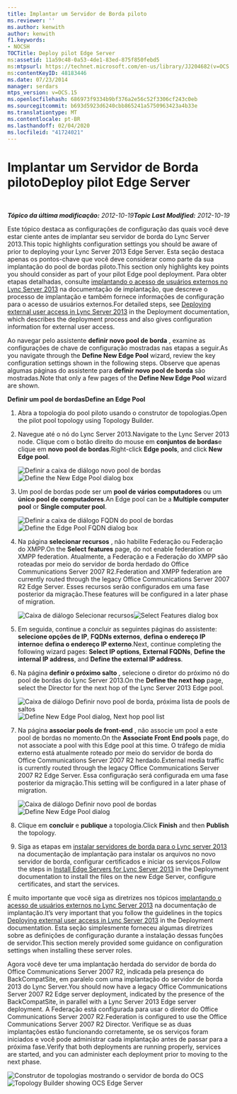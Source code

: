 ```yaml
---
title: Implantar um Servidor de Borda piloto
ms.reviewer: ''
ms.author: kenwith
author: kenwith
f1.keywords:
- NOCSH
TOCTitle: Deploy pilot Edge Server
ms:assetid: 11a59c48-0a53-4de1-83ed-875f850febd5
ms:mtpsurl: https://technet.microsoft.com/en-us/library/JJ204682(v=OCS.15)
ms:contentKeyID: 48183446
ms.date: 07/23/2014
manager: serdars
mtps_version: v=OCS.15
ms.openlocfilehash: 686973f9334b9bf376a2e56c52f3306cf243c0eb
ms.sourcegitcommit: b693d5923d6240cbb865241a5750963423a4b33e
ms.translationtype: MT
ms.contentlocale: pt-BR
ms.lasthandoff: 02/04/2020
ms.locfileid: "41724021"
---
```

<div data-xmlns="http://www.w3.org/1999/xhtml">

<div class="topic" data-xmlns="http://www.w3.org/1999/xhtml" data-msxsl="urn:schemas-microsoft-com:xslt" data-cs="http://msdn.microsoft.com/en-us/">

<div data-asp="http://msdn2.microsoft.com/asp">

# <a name="deploy-pilot-edge-server"></a><span data-ttu-id="37e3d-102">Implantar um Servidor de Borda piloto</span><span class="sxs-lookup"><span data-stu-id="37e3d-102">Deploy pilot Edge Server</span></span>

</div>

<div id="mainSection">

<div id="mainBody">

<span> </span>

<span data-ttu-id="37e3d-103">_**Tópico da última modificação:** 2012-10-19_</span><span class="sxs-lookup"><span data-stu-id="37e3d-103">_**Topic Last Modified:** 2012-10-19_</span></span>

<span data-ttu-id="37e3d-104">Este tópico destaca as configurações de configuração das quais você deve estar ciente antes de implantar seu servidor de borda do Lync Server 2013.</span><span class="sxs-lookup"><span data-stu-id="37e3d-104">This topic highlights configuration settings you should be aware of prior to deploying your Lync Server 2013 Edge Server.</span></span> <span data-ttu-id="37e3d-105">Esta seção destaca apenas os pontos-chave que você deve considerar como parte da sua implantação do pool de bordas piloto.</span><span class="sxs-lookup"><span data-stu-id="37e3d-105">This section only highlights key points you should consider as part of your pilot Edge pool deployment.</span></span> <span data-ttu-id="37e3d-106">Para obter etapas detalhadas, consulte [implantando o acesso de usuários externos no Lync Server 2013](lync-server-2013-deploying-external-user-access.md) na documentação de implantação, que descreve o processo de implantação e também fornece informações de configuração para o acesso de usuários externos.</span><span class="sxs-lookup"><span data-stu-id="37e3d-106">For detailed steps, see [Deploying external user access in Lync Server 2013](lync-server-2013-deploying-external-user-access.md) in the Deployment documentation, which describes the deployment process and also gives configuration information for external user access.</span></span>

<span data-ttu-id="37e3d-107">Ao navegar pelo assistente **definir novo pool de borda** , examine as configurações de chave de configuração mostradas nas etapas a seguir.</span><span class="sxs-lookup"><span data-stu-id="37e3d-107">As you navigate through the **Define New Edge Pool** wizard, review the key configuration settings shown in the following steps.</span></span> <span data-ttu-id="37e3d-108">Observe que apenas algumas páginas do assistente para **definir novo pool de borda** são mostradas.</span><span class="sxs-lookup"><span data-stu-id="37e3d-108">Note that only a few pages of the **Define New Edge Pool** wizard are shown.</span></span>

<span data-ttu-id="37e3d-109">**Definir um pool de bordas**</span><span class="sxs-lookup"><span data-stu-id="37e3d-109">**Define an Edge Pool**</span></span>

1.  <span data-ttu-id="37e3d-110">Abra a topologia do pool piloto usando o construtor de topologias.</span><span class="sxs-lookup"><span data-stu-id="37e3d-110">Open the pilot pool topology using Topology Builder.</span></span>

2.  <span data-ttu-id="37e3d-111">Navegue até o nó do Lync Server 2013.</span><span class="sxs-lookup"><span data-stu-id="37e3d-111">Navigate to the Lync Server 2013 node.</span></span> <span data-ttu-id="37e3d-112">Clique com o botão direito do mouse em **conjuntos de bordas**e clique em **novo pool de bordas**.</span><span class="sxs-lookup"><span data-stu-id="37e3d-112">Right-click **Edge pools**, and click **New Edge pool**.</span></span>
    
    <span data-ttu-id="37e3d-113">![Definir a caixa de diálogo novo pool de bordas](images/JJ205306.a90d388c-49ff-4620-a19d-42e2f1bb559c(OCS.15).jpg "Definir a caixa de diálogo novo pool de bordas")</span><span class="sxs-lookup"><span data-stu-id="37e3d-113">![Define the New Edge Pool dialog box](images/JJ205306.a90d388c-49ff-4620-a19d-42e2f1bb559c(OCS.15).jpg "Define the New Edge Pool dialog box")</span></span>

3.  <span data-ttu-id="37e3d-114">Um pool de bordas pode ser um **pool de vários computadores** ou um **único pool de computadores**.</span><span class="sxs-lookup"><span data-stu-id="37e3d-114">An Edge pool can be a **Multiple computer pool** or **Single computer pool**.</span></span>
    
    <span data-ttu-id="37e3d-115">![Definir a caixa de diálogo FQDN do pool de bordas](images/JJ205306.4904fe8f-537c-4e66-a399-1bd8a316dc10(OCS.15).jpg "Definir a caixa de diálogo FQDN do pool de bordas")</span><span class="sxs-lookup"><span data-stu-id="37e3d-115">![Define the Edge Pool FQDN dialog box](images/JJ205306.4904fe8f-537c-4e66-a399-1bd8a316dc10(OCS.15).jpg "Define the Edge Pool FQDN dialog box")</span></span>

4.  <span data-ttu-id="37e3d-116">Na página **selecionar recursos** , não habilite Federação ou Federação do XMPP.</span><span class="sxs-lookup"><span data-stu-id="37e3d-116">On the **Select features** page, do not enable federation or XMPP federation.</span></span> <span data-ttu-id="37e3d-117">Atualmente, a Federação e a Federação do XMPP são roteadas por meio do servidor de borda herdado do Office Communications Server 2007 R2.</span><span class="sxs-lookup"><span data-stu-id="37e3d-117">Federation and XMPP federation are currently routed through the legacy Office Communications Server 2007 R2 Edge Server.</span></span> <span data-ttu-id="37e3d-118">Esses recursos serão configurados em uma fase posterior da migração.</span><span class="sxs-lookup"><span data-stu-id="37e3d-118">These features will be configured in a later phase of migration.</span></span>
    
    <span data-ttu-id="37e3d-119">![Caixa de diálogo Selecionar recursos](images/JJ205306.cb0b45a4-2856-45ba-bd97-e49fafbb077e(OCS.15).jpg "Caixa de diálogo Selecionar recursos")</span><span class="sxs-lookup"><span data-stu-id="37e3d-119">![Select Features dialog box](images/JJ205306.cb0b45a4-2856-45ba-bd97-e49fafbb077e(OCS.15).jpg "Select Features dialog box")</span></span>

5.  <span data-ttu-id="37e3d-120">Em seguida, continue a concluir as seguintes páginas do assistente: **selecione opções de IP**, **FQDNs externos**, **defina o endereço IP interno**e **defina o endereço IP externo**.</span><span class="sxs-lookup"><span data-stu-id="37e3d-120">Next, continue completing the following wizard pages: **Select IP options**, **External FQDNs**, **Define the internal IP address**, and **Define the external IP address**.</span></span>

6.  <span data-ttu-id="37e3d-121">Na página **definir o próximo salto** , selecione o diretor do próximo nó do pool de bordas do Lync Server 2013.</span><span class="sxs-lookup"><span data-stu-id="37e3d-121">On the **Define the next hop** page, select the Director for the next hop of the Lync Server 2013 Edge pool.</span></span>
    
    <span data-ttu-id="37e3d-122">![Caixa de diálogo Definir novo pool de borda, próxima lista de pools de saltos](images/JJ204682.61d963d5-e0bd-4b1f-b437-e37c267347ba(OCS.15).jpg "Caixa de diálogo Definir novo pool de borda, próxima lista de pools de saltos")</span><span class="sxs-lookup"><span data-stu-id="37e3d-122">![Define New Edge Pool dialog, Next hop pool list](images/JJ204682.61d963d5-e0bd-4b1f-b437-e37c267347ba(OCS.15).jpg "Define New Edge Pool dialog, Next hop pool list")</span></span>

7.  <span data-ttu-id="37e3d-123">Na página **associar pools de front-end** , não associe um pool a este pool de bordas no momento.</span><span class="sxs-lookup"><span data-stu-id="37e3d-123">On the **Associate Front End pools** page, do not associate a pool with this Edge pool at this time.</span></span> <span data-ttu-id="37e3d-124">O tráfego de mídia externo está atualmente roteado por meio do servidor de borda do Office Communications Server 2007 R2 herdado.</span><span class="sxs-lookup"><span data-stu-id="37e3d-124">External media traffic is currently routed through the legacy Office Communications Server 2007 R2 Edge Server.</span></span> <span data-ttu-id="37e3d-125">Essa configuração será configurada em uma fase posterior da migração.</span><span class="sxs-lookup"><span data-stu-id="37e3d-125">This setting will be configured in a later phase of migration.</span></span>
    
    <span data-ttu-id="37e3d-126">![Caixa de diálogo Definir novo pool de bordas](images/JJ204682.bb538039-bd2a-40ed-a120-8b80bd2cefc2(OCS.15).jpg "Caixa de diálogo Definir novo pool de bordas")</span><span class="sxs-lookup"><span data-stu-id="37e3d-126">![Define New Edge Pool dialog](images/JJ204682.bb538039-bd2a-40ed-a120-8b80bd2cefc2(OCS.15).jpg "Define New Edge Pool dialog")</span></span>

8.  <span data-ttu-id="37e3d-127">Clique em **concluir** e **publique** a topologia.</span><span class="sxs-lookup"><span data-stu-id="37e3d-127">Click **Finish** and then **Publish** the topology.</span></span>

9.  <span data-ttu-id="37e3d-128">Siga as etapas em [instalar servidores de borda para o Lync server 2013](lync-server-2013-install-edge-servers.md) na documentação de implantação para instalar os arquivos no novo servidor de borda, configurar certificados e iniciar os serviços.</span><span class="sxs-lookup"><span data-stu-id="37e3d-128">Follow the steps in [Install Edge Servers for Lync Server 2013](lync-server-2013-install-edge-servers.md) in the Deployment documentation to install the files on the new Edge Server, configure certificates, and start the services.</span></span>

<span data-ttu-id="37e3d-129">É muito importante que você siga as diretrizes nos tópicos [implantando o acesso de usuários externos no Lync Server 2013](lync-server-2013-deploying-external-user-access.md) na documentação de implantação.</span><span class="sxs-lookup"><span data-stu-id="37e3d-129">It’s very important that you follow the guidelines in the topics [Deploying external user access in Lync Server 2013](lync-server-2013-deploying-external-user-access.md) in the Deployment documentation.</span></span> <span data-ttu-id="37e3d-130">Esta seção simplesmente forneceu algumas diretrizes sobre as definições de configuração durante a instalação dessas funções de servidor.</span><span class="sxs-lookup"><span data-stu-id="37e3d-130">This section merely provided some guidance on configuration settings when installing these server roles.</span></span>

<span data-ttu-id="37e3d-131">Agora você deve ter uma implantação herdada do servidor de borda do Office Communications Server 2007 R2, indicada pela presença do BackCompatSite, em paralelo com uma implantação do servidor de borda 2013 do Lync Server.</span><span class="sxs-lookup"><span data-stu-id="37e3d-131">You should now have a legacy Office Communications Server 2007 R2 Edge server deployment, indicated by the presence of the BackCompatSite, in parallel with a Lync Server 2013 Edge server deployment.</span></span> <span data-ttu-id="37e3d-132">A Federação está configurada para usar o diretor do Office Communications Server 2007 R2.</span><span class="sxs-lookup"><span data-stu-id="37e3d-132">Federation is configured to use the Office Communications Server 2007 R2 Director.</span></span> <span data-ttu-id="37e3d-133">Verifique se as duas implantações estão funcionando corretamente, se os serviços foram iniciados e você pode administrar cada implantação antes de passar para a próxima fase.</span><span class="sxs-lookup"><span data-stu-id="37e3d-133">Verify that both deployments are running properly, services are started, and you can administer each deployment prior to moving to the next phase.</span></span>

<span data-ttu-id="37e3d-134">![Construtor de topologias mostrando o servidor de borda do OCS](images/JJ204682.171363a3-eaf0-4c94-bd41-02b1ab6fa7dc(OCS.15).jpg "Construtor de topologias mostrando o servidor de borda do OCS")</span><span class="sxs-lookup"><span data-stu-id="37e3d-134">![Topology Builder showing OCS Edge Server](images/JJ204682.171363a3-eaf0-4c94-bd41-02b1ab6fa7dc(OCS.15).jpg "Topology Builder showing OCS Edge Server")</span></span>

</div>

<span> </span>

</div>

</div>

</div>

